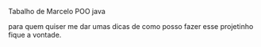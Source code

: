 Tabalho de Marcelo POO java

para quem quiser me dar umas dicas de como posso fazer esse projetinho fique a vontade.
